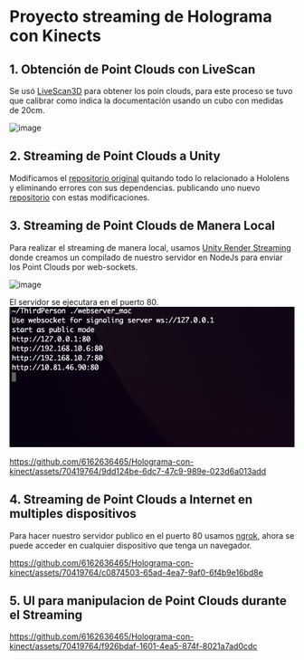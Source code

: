 # Proyecto streaming de Holograma con Kinects


## 1. Obtención de Point Clouds con LiveScan

Se usó [LiveScan3D](https://github.com/MarekKowalski/LiveScan3D) para obtener los poin clouds, para este proceso se tuvo que calibrar como indica la documentación usando un cubo con medidas de 20cm.


![image](https://github.com/6162636465/Holograma-con-kinect/assets/70419764/d90bdffd-38d2-4920-ad50-c7ca5fb8e017)


## 2. Streaming de Point Clouds a Unity 

Modificamos el [repositorio original](https://github.com/MarekKowalski/LiveScan3D-Hololens) quitando todo lo relacionado a Hololens y eliminando errores con sus dependencias. publicando uno nuevo [repositorio](https://github.com/Misash/LiveScan3D-Unity-) con estas modificaciones.


## 3. Streaming de Point Clouds de Manera Local 

Para realizar el streaming de manera local, usamos [Unity Render Streaming](https://github.com/Unity-Technologies/UnityRenderStreaming/blob/main/com.unity.renderstreaming/Documentation~/tutorial.md) donde creamos un compilado de nuestro servidor en NodeJs para enviar los Point Clouds por web-sockets.

![image](https://github.com/6162636465/Holograma-con-kinect/assets/70419764/9182b4c1-aed5-44e6-a7b0-f0bb9fc30193)

El servidor se ejecutara en el puerto 80.
![Alt text](image-1.png)

https://github.com/6162636465/Holograma-con-kinect/assets/70419764/9dd124be-6dc7-47c9-989e-023d6a013add

## 4. Streaming de Point Clouds a Internet en multiples dispositivos 

Para hacer nuestro servidor publico en el puerto 80 usamos [ngrok](https://ngrok.com/), ahora se puede acceder en cualquier dispositivo que tenga un navegador.

https://github.com/6162636465/Holograma-con-kinect/assets/70419764/c0874503-65ad-4ea7-9af0-6f4b9e16bd8e

## 5. UI para manipulacion de Point Clouds durante el Streaming

https://github.com/6162636465/Holograma-con-kinect/assets/70419764/f926bdaf-1601-4ea5-874f-8021a7ad0cdc





